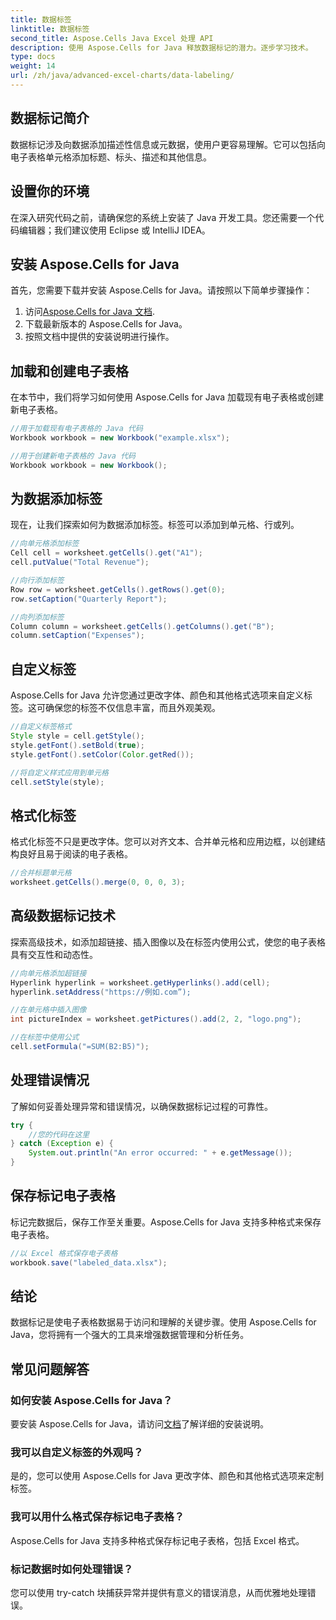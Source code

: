 ```yaml
---
title: 数据标签
linktitle: 数据标签
second_title: Aspose.Cells Java Excel 处理 API
description: 使用 Aspose.Cells for Java 释放数据标记的潜力。逐步学习技术。
type: docs
weight: 14
url: /zh/java/advanced-excel-charts/data-labeling/
---
```


## 数据标记简介

数据标记涉及向数据添加描述性信息或元数据，使用户更容易理解。它可以包括向电子表格单元格添加标题、标头、描述和其他信息。

## 设置你的环境

在深入研究代码之前，请确保您的系统上安装了 Java 开发工具。您还需要一个代码编辑器；我们建议使用 Eclipse 或 IntelliJ IDEA。

## 安装 Aspose.Cells for Java

首先，您需要下载并安装 Aspose.Cells for Java。请按照以下简单步骤操作：

1. 访问[Aspose.Cells for Java 文档](https://reference.aspose.com/cells/java/).
2. 下载最新版本的 Aspose.Cells for Java。
3. 按照文档中提供的安装说明进行操作。

## 加载和创建电子表格

在本节中，我们将学习如何使用 Aspose.Cells for Java 加载现有电子表格或创建新电子表格。

```java
//用于加载现有电子表格的 Java 代码
Workbook workbook = new Workbook("example.xlsx");

//用于创建新电子表格的 Java 代码
Workbook workbook = new Workbook();
```

## 为数据添加标签

现在，让我们探索如何为数据添加标签。标签可以添加到单元格、行或列。

```java
//向单元格添加标签
Cell cell = worksheet.getCells().get("A1");
cell.putValue("Total Revenue");

//向行添加标签
Row row = worksheet.getCells().getRows().get(0);
row.setCaption("Quarterly Report");

//向列添加标签
Column column = worksheet.getCells().getColumns().get("B");
column.setCaption("Expenses");
```

## 自定义标签

Aspose.Cells for Java 允许您通过更改字体、颜色和其他格式选项来自定义标签。这可确保您的标签不仅信息丰富，而且外观美观。

```java
//自定义标签格式
Style style = cell.getStyle();
style.getFont().setBold(true);
style.getFont().setColor(Color.getRed());

//将自定义样式应用到单元格
cell.setStyle(style);
```

## 格式化标签

格式化标签不只是更改字体。您可以对齐文本、合并单元格和应用边框，以创建结构良好且易于阅读的电子表格。

```java
//合并标题单元格
worksheet.getCells().merge(0, 0, 0, 3);
```

## 高级数据标记技术

探索高级技术，如添加超链接、插入图像以及在标签内使用公式，使您的电子表格具有交互性和动态性。

```java
//向单元格添加超链接
Hyperlink hyperlink = worksheet.getHyperlinks().add(cell);
hyperlink.setAddress("https://例如.com”);

//在单元格中插入图像
int pictureIndex = worksheet.getPictures().add(2, 2, "logo.png");

//在标签中使用公式
cell.setFormula("=SUM(B2:B5)");
```

## 处理错误情况

了解如何妥善处理异常和错误情况，以确保数据标记过程的可靠性。

```java
try {
    //您的代码在这里
} catch (Exception e) {
    System.out.println("An error occurred: " + e.getMessage());
}
```

## 保存标记电子表格

标记完数据后，保存工作至关重要。Aspose.Cells for Java 支持多种格式来保存电子表格。

```java
//以 Excel 格式保存电子表格
workbook.save("labeled_data.xlsx");
```

## 结论

数据标记是使电子表格数据易于访问和理解的关键步骤。使用 Aspose.Cells for Java，您将拥有一个强大的工具来增强数据管理和分析任务。

## 常见问题解答

### 如何安装 Aspose.Cells for Java？

要安装 Aspose.Cells for Java，请访问[文档](https://reference.aspose.com/cells/java/)了解详细的安装说明。

### 我可以自定义标签的外观吗？

是的，您可以使用 Aspose.Cells for Java 更改字体、颜色和其他格式选项来定制标签。

### 我可以用什么格式保存标记电子表格？

Aspose.Cells for Java 支持多种格式保存标记电子表格，包括 Excel 格式。

### 标记数据时如何处理错误？

您可以使用 try-catch 块捕获异常并提供有意义的错误消息，从而优雅地处理错误。